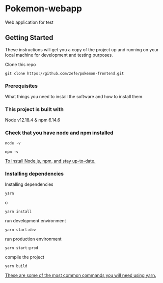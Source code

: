 # Pokemon-webapp
Web application for test

## Getting Started

These instructions will get you a copy of the project up and running on your local machine for development and testing purposes.

Clone this repo

```
git clone https://github.com/zefe/pokemon-frontend.git
```

### Prerequisites

What things you need to install the software and how to install them


### This project is built with

Node v12.18.4 & npm 6.14.6

### Check that you have node and npm installed

```
node -v
```

```
npm -v
```
[To Install Node.js, npm, and stay up-to-date.](https://www.npmjs.com/get-npm)


### Installing dependencies

Installing dependencies

```
yarn
```

o

```
yarn install
```

run development environment

```
yarn start:dev
```

run production environment

```
yarn start:prod
```

compile the project
```
yarn build
```

[These are some of the most common commands you will need using yarn.](https://classic.yarnpkg.com/en/docs/usage)
